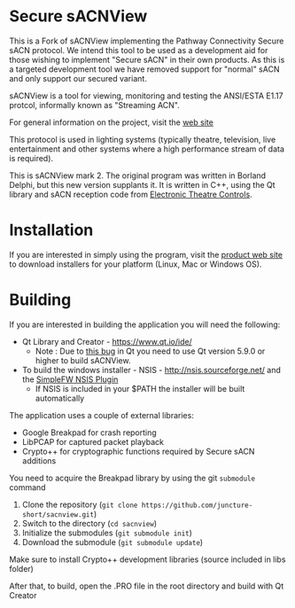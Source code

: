 # Secure sACNView 

This is a Fork of sACNView implementing the Pathway Connectivity Secure sACN protocol. We intend this tool to be used as a development aid for those wishing to implement "Secure sACN" in their own products. As this is a targeted development tool we have removed support for "normal" sACN and only support our secured variant.



sACNView is a tool for viewing, monitoring and testing the ANSI/ESTA E1.17 protcol, informally known as "Streaming ACN".

For general information on the project, visit the [web site](http://docsteer.github.io/sacnview/)

This protocol is used in lighting systems (typically theatre, television, live entertainment and other systems where a high performance stream of data is required).

This is sACNView mark 2. The original program was written in Borland Delphi, but this new version supplants it. It is written in C++, using the Qt library and sACN reception code from [Electronic Theatre Controls](http://www.etcconnect.com).

# Installation
If you are interested in simply using the program, visit the [product web site](https://pathwayconnect.com/index.php/products/software/228-secure-streaming-acn-ssacn) to download installers for your platform (Linux, Mac or Windows OS).

# Building
If you are interested in building the application you will need the following:

* Qt Library and Creator - https://www.qt.io/ide/
	* Note : Due to [this bug](https://bugreports.qt.io/browse/QTBUG-27641) in Qt you need to use Qt version 5.9.0 or higher to build sACNView. 
* To build the windows installer - NSIS - http://nsis.sourceforge.net/ and the [SimpleFW NSIS Plugin](http://nsis.sourceforge.net/NSIS_Simple_Firewall_Plugin)
	* If NSIS is included in your $PATH the installer will be built automatically

The application uses a couple of external libraries:

* Google Breakpad for crash reporting
* LibPCAP for captured packet playback
* Crypto++ for cryptographic functions required by Secure sACN additions

You need to acquire the Breakpad library by using the git `submodule` command

1. Clone the repository (`git clone https://github.com/juncture-short/sacnview.git`)
2. Switch to the directory (`cd sacnview`)
3. Initialize the submodules (`git submodule init`)
4. Download the submodule (`git submodule update`)

Make sure to install Crypto++ development libraries (source included in libs folder)

After that, to build, open the .PRO file in the root directory and build with Qt Creator

